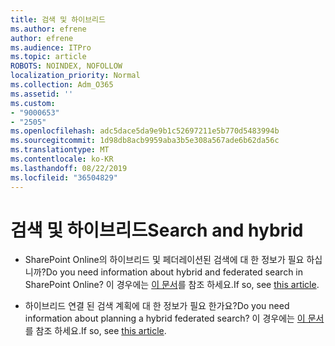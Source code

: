 ```yaml
---
title: 검색 및 하이브리드
ms.author: efrene
author: efrene
ms.audience: ITPro
ms.topic: article
ROBOTS: NOINDEX, NOFOLLOW
localization_priority: Normal
ms.collection: Adm_O365
ms.assetid: ''
ms.custom:
- "9000653"
- "2505"
ms.openlocfilehash: adc5dace5da9e9b1c52697211e5b770d5483994b
ms.sourcegitcommit: 1d98db8acb9959aba3b5e308a567ade6b62da56c
ms.translationtype: MT
ms.contentlocale: ko-KR
ms.lasthandoff: 08/22/2019
ms.locfileid: "36504829"
---
```

# <a name="search-and-hybrid"></a><span data-ttu-id="ce586-102">검색 및 하이브리드</span><span class="sxs-lookup"><span data-stu-id="ce586-102">Search and hybrid</span></span>

- <span data-ttu-id="ce586-103">SharePoint Online의 하이브리드 및 페더레이션된 검색에 대 한 정보가 필요 하십니까?</span><span class="sxs-lookup"><span data-stu-id="ce586-103">Do you need information about hybrid and federated search in SharePoint Online?</span></span> <span data-ttu-id="ce586-104">이 경우에는 [이 문서](https://docs.microsoft.com/sharepoint/hybrid/hybrid-search-in-sharepoint)를 참조 하세요.</span><span class="sxs-lookup"><span data-stu-id="ce586-104">If so, see [this article](https://docs.microsoft.com/sharepoint/hybrid/hybrid-search-in-sharepoint).</span></span>

- <span data-ttu-id="ce586-105">하이브리드 연결 된 검색 계획에 대 한 정보가 필요 한가요?</span><span class="sxs-lookup"><span data-stu-id="ce586-105">Do you need information about planning a hybrid federated search?</span></span>  <span data-ttu-id="ce586-106">이 경우에는 [이 문서](https://docs.microsoft.com/sharepoint/hybrid/plan-hybrid-federated-search)를 참조 하세요.</span><span class="sxs-lookup"><span data-stu-id="ce586-106">If so, see [this article](https://docs.microsoft.com/sharepoint/hybrid/plan-hybrid-federated-search).</span></span>



